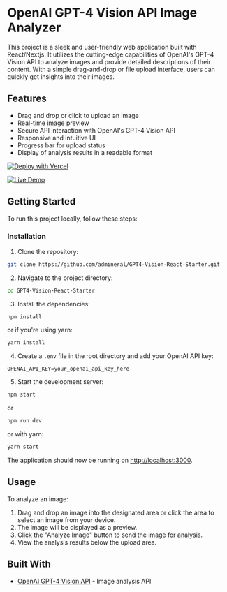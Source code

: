 
# OpenAI GPT-4 Vision API Image Analyzer

This project is a sleek and user-friendly web application built with React/Nextjs. It utilizes the cutting-edge capabilities of OpenAI's GPT-4 Vision API to analyze images and provide detailed descriptions of their content. With a simple drag-and-drop or file upload interface, users can quickly get insights into their images.

## Features

- Drag and drop or click to upload an image
- Real-time image preview
- Secure API interaction with OpenAI's GPT-4 Vision API
- Responsive and intuitive UI
- Progress bar for upload status
- Display of analysis results in a readable format

[![Deploy with Vercel](https://vercel.com/button)](https://vercel.com/new/clone?repository-url=https%3A%2F%2Fgithub.com%2Fadmineral%2FGPT4-Vision-React-Starter&env=OPENAI_API_KEY&envDescription=OpenAI%20API%20Key&envLink=https%3A%2F%2Fplatform.openai.com%2Faccount%2Fapi-keys&project-name=gpt-4-vision-react-starter&repository-name=GPT4-Vision-React-Starter)

[![Live Demo](https://img.shields.io/badge/Live-Demo-green.svg)](https://gpt-4-vision-react-starter.vercel.app)

## Getting Started

To run this project locally, follow these steps:



### Installation

1. Clone the repository:

```bash
git clone https://github.com/admineral/GPT4-Vision-React-Starter.git
```

2. Navigate to the project directory:

```bash
cd GPT4-Vision-React-Starter
```

3. Install the dependencies:

```bash
npm install
```
or if you're using yarn:

```bash
yarn install
```

4. Create a `.env` file in the root directory and add your OpenAI API key:

```plaintext
OPENAI_API_KEY=your_openai_api_key_here
```

5. Start the development server:

```bash
npm start
```
or 

```bash
npm run dev
```
or with yarn:

```bash
yarn start
```

The application should now be running on [http://localhost:3000](http://localhost:3000).

## Usage

To analyze an image:

1. Drag and drop an image into the designated area or click the area to select an image from your device.
2. The image will be displayed as a preview.
3. Click the "Analyze Image" button to send the image for analysis.
4. View the analysis results below the upload area.

## Built With

- [OpenAI GPT-4 Vision API](https://beta.openai.com/docs/guides/vision) - Image analysis API




